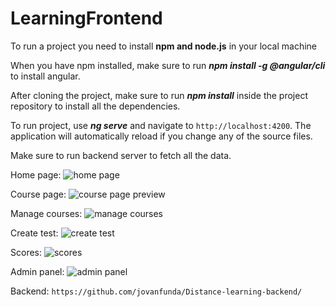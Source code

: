# LearningFrontend

To run a project you need to install **npm and node.js** in your local machine

When you have npm installed, make sure to run _**npm install -g @angular/cli**_ to install angular.

After cloning the project, make sure to run _**npm install**_ inside the project repository to install all the dependencies.

To run project, use _**ng serve**_ and navigate to `http://localhost:4200`. The application will automatically reload if you change any of the source files.

Make sure to run backend server to fetch all the data.

Home page: ![home page](https://github.com/jovanfunda/Distance-learning-frontend/assets/35435028/9c399880-6194-44ae-b317-012c16f6f36c)

Course page: ![course page preview](https://github.com/jovanfunda/Distance-learning-frontend/assets/35435028/1410fdb6-3775-4344-9672-0baa9aee18ab)

Manage courses: ![manage courses](https://github.com/jovanfunda/Distance-learning-frontend/assets/35435028/fe7d332f-cd3d-4b4c-853e-d86e8b9015f8)

Create test: ![create test](https://github.com/jovanfunda/Distance-learning-frontend/assets/35435028/6a5c0689-9fe8-4a8e-96f1-bcf327681a10)

Scores: ![scores](https://github.com/jovanfunda/Distance-learning-frontend/assets/35435028/c1a665c2-42a5-48b0-b72e-6ae7e847a092)

Admin panel: ![admin panel](https://github.com/jovanfunda/Distance-learning-frontend/assets/35435028/d844f7ab-85b2-4627-a281-fc889929f0d9)

Backend: `https://github.com/jovanfunda/Distance-learning-backend/`
